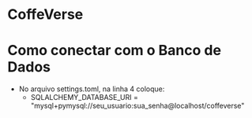 # CoffeVerse
# Como conectar com o Banco de Dados
- No arquivo settings.toml, na linha 4 coloque:
  - SQLALCHEMY_DATABASE_URI = "mysql+pymysql://seu_usuario:sua_senha@localhost/coffeverse"
